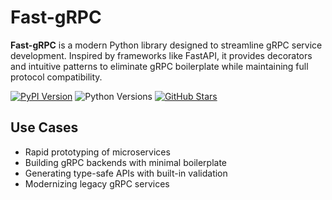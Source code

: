 # Fast-gRPC

**Fast-gRPC** is a modern Python library designed to streamline gRPC service development. Inspired
by frameworks like FastAPI, it provides decorators and intuitive patterns to eliminate gRPC
boilerplate while maintaining full protocol compatibility.

[![PyPI Version](https://img.shields.io/pypi/v/fast-grpc)](https://pypi.org/project/py-fast-grpc)
![Python Versions](https://img.shields.io/pypi/pyversions/py-fast-grpc)
[![GitHub Stars](https://img.shields.io/github/stars/OlegYurchik/fast-grpc)](https://github.com/OlegYurchik/fast-grpc)

## Use Cases
- Rapid prototyping of microservices
- Building gRPC backends with minimal boilerplate
- Generating type-safe APIs with built-in validation
- Modernizing legacy gRPC services
